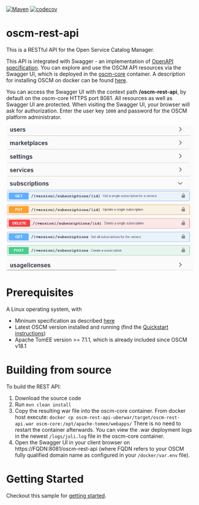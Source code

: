 [![Maven](https://github.com/servicecatalog/oscm-rest-api/actions/workflows/maven-master.yml/badge.svg)](https://github.com/servicecatalog/oscm-rest-api/actions)
[![codecov](https://codecov.io/gh/servicecatalog/oscm-rest-api/branch/master/graph/badge.svg)](https://codecov.io/gh/servicecatalog/oscm-rest-api)

# oscm-rest-api
This is a RESTful API for the Open Service Catalog Manager.

This API is integrated with Swagger - an implementation of [OpenAPI specification](https://www.openapis.org/). You can explore and use the OSCM API resources via the Swagger UI, which is deployed in the [oscm-core](https://hub.docker.com/r/servicecatalog/oscm-core/) container. A description for installing OSCM on docker can be found [here](https://github.com/servicecatalog/oscm-dockerbuild#setup).

You can access the Swagger UI with the context path **/oscm-rest-api**, by default on the oscm-core HTTPS port 8081. All resources as well as Swagger UI are protected. When visiting the Swagger UI, your browser will ask for authorization. 
Enter the user key ```1000``` and password for the OSCM platform administrator.

![IMAGE Swagger UI](/swaggerui.png)

# Prerequisites
A Linux operating system, with
* Mininum specification as described [here](https://github.com/servicecatalog/oscm-dockerbuild#prerequisites)
* Latest OSCM version installed and running (find the [Quickstart instructions](https://github.com/servicecatalog/oscm-dockerbuild#setup))
* Apache TomEE version >= 7.1.1, which is already included since OSCM v18.1

# Building from source
To build the REST API:

1. Download the source code
2. Run `mvn clean install`
3. Copy the resulting war file into the oscm-core container.
     From docker host execute: `docker cp oscm-rest-api-uberwar/target/oscm-rest-api.war oscm-core:/opt/apache-tomee/webapps/`
     There is no need to restart the container afterwards. You can view the .war deployment logs in the newest `/logs/juli.log` file in the oscm-core container.
4. Open the Swagger UI in your client browser on https://FQDN:8081/oscm-rest-api (where FQDN refers to your OSCM fully qualified domain name as configured in your `/docker/var.env` file).

# Getting Started
Checkout this sample for [getting started](https://github.com/servicecatalog/oscm-rest-api/blob/master/docs/getting%20started/GettingStarted.md).
